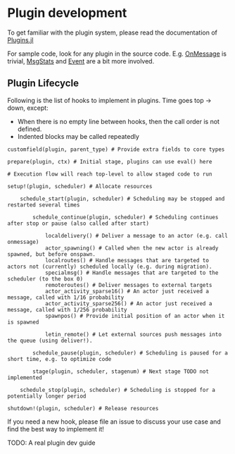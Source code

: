 # Plugin development

To get familiar with the plugin system, please read the documentation of [Plugins.jl](https://tisztamo.github.io/Plugins.jl/dev/)


For sample code, look for any plugin in the source code. E.g. [OnMessage](https://github.com/Circo-dev/CircoCore.jl/blob/master/src/onmessage.jl) is trivial, [MsgStats](https://github.com/Circo-dev/Circo/blob/master/src/debug/msgstats.jl) and [Event](https://github.com/Circo-dev/CircoCore.jl/blob/master/src/event.jl) are a bit more involved.

## Plugin Lifecycle

Following is the list of hooks to implement in plugins. Time goes top → down, except:

- When there is no empty line between hooks, then the call order is not defined.
- Indented blocks may be called repeatedly

```
customfield(plugin, parent_type) # Provide extra fields to core types

prepare(plugin, ctx) # Initial stage, plugins can use eval() here

# Execution flow will reach top-level to allow staged code to run

setup!(plugin, scheduler) # Allocate resources

    schedule_start(plugin, scheduler) # Scheduling may be stopped and restarted several times

        schedule_continue(plugin, scheduler) # Scheduling continues after stop or pause (also called after start)

            localdelivery() # Deliver a message to an actor (e.g. call onmessage)
            actor_spawning() # Called when the new actor is already spawned, but before onspawn.
            localroutes() # Handle messages that are targeted to actors not (currently) scheduled locally (e.g. during migration).
            specialmsg() # Handle messages that are targeted to the scheduler (to the box 0)
            remoteroutes() # Deliver messages to external targets
            actor_activity_sparse16() # An actor just received a message, called with 1/16 probability
            actor_activity_sparse256() # An actor just received a message, called with 1/256 probability
            spawnpos() # Provide initial position of an actor when it is spawned

            letin_remote() # Let external sources push messages into the queue (using deliver!).

        schedule_pause(plugin, scheduler) # Scheduling is paused for a short time, e.g. to optimize code

        stage(plugin, scheduler, stagenum) # Next stage TODO not implemented

    schedule_stop(plugin, scheduler) # Scheduling is stopped for a potentially longer period

shutdown!(plugin, scheduler) # Release resources
```

If you need a new hook, please file an issue to discuss your use case and find the best way to implement it!

TODO: A real plugin dev guide
